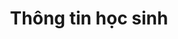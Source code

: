 ---
title: "Thông tin học sinh"
comment1 : "Nhập vào thông tin của bạn."
comment2 : "Nhập vào thông tin học sinh. Bấm 'NEXT'. "
image1 : "/vi/Infomation_2_2_1.png"
image2 : "/vi/Infomation_2_2_2.png"
img_title1 : "Hình 01"
img_title2 : "Hình 02"
img2_coords1: "208,465,245,485"
img2_link1 : "/post/vi/step38/"
img2_coords2 : "61,426,75,445"
img2_link2 : "/post/vi/step36/"
img1_coords2 : "29,35,0,15"
img1_link2 : "/post/vi/step35/"
tranvi : "/post/vi/step37/"
tranen : "/post/en/step37/"
---